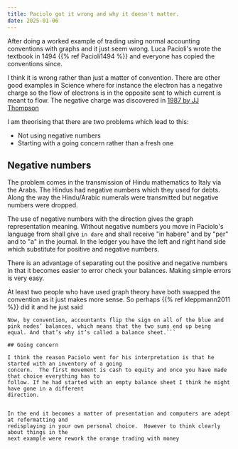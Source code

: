 ```yaml
---
title: Paciolo got it wrong and why it doesn't matter.
date: 2025-01-06
---
```


After doing a worked example of trading using normal accounting conventions with graphs and it
 just seem wrong.  Luca Pacioli's wrote the textbook in 1494 {{% ref Pacioli1494 %}} and everyone has copied
 the conventions since.

I think it is wrong rather than just a matter of convention.  There are other good examples in
Science where for instance the electron has a negative charge so the flow of electrons is in the
opposite sent to which current is meant to flow.  The negative charge was discovered in 
[1987 by JJ Thompson](https://en.wikipedia.org/wiki/Electron)

I am theorising that there are two problems which lead to this:

- Not using negative numbers
- Starting with a going concern rather than a fresh one

## Negative numbers

The problem comes in the transmission of Hindu mathematics to Italy via the Arabs.  The Hindus had
negative numbers which they used for debts.  Along the way the Hindu/Arabic numerals were
transmitted but negative numbers were dropped. 

The use of negative numbers with the direction gives the graph representation meaning.
Without negative numbers you move in Paciolo's language from shall give `in dare` and
shall receive "in habere" and by "per" and to "a" in the journal.  In the ledger you have the
left and right hand side which substitute for positive and negative numbers.

There is an advantage of separating out the positive and negative numbers in that it becomes easier
to error check your balances.  Making simple errors is very easy.

At least two people who have used graph theory have both swapped the convention as it just
makes more sense.  So perhaps {{% ref kleppmann2011 %}} did it and he just said 
```
Now, by convention, accountants flip the sign on all of the blue and pink nodes’ balances, which means that the two sums end up being equal. And that’s why it’s called a balance sheet.```

## Going concern

I think the reason Paciolo went for his interpretation is that he started with an inventory of a going
concern.  The first movement is cash to equity and once you have made that choice everything has to 
follow. If he had started with an empty balance sheet I think he might have gone in a different
direction.


In the end it becomes a matter of presentation and computers are adept at reformatting and
redisplaying in your own personal choice.  However to think clearly about things in the
next example were rework the orange trading with money 